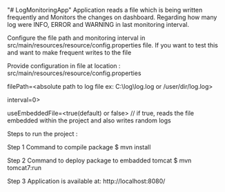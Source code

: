 "# LogMonitoringApp" Application reads a file which is being written frequently and Monitors the changes on dashboard. Regarding how many log were INFO, ERROR and WARNING in last monitoring interval.

Configure the file path and monitoring interval in src/main/resources/resource/config.properties file. If you want to test this and want to make frequent writes to the file

Provide configuration in file at location : src/main/resources/resource/config.properties


filePath=<absolute path to log file ex: C:\\log\\log.log   or /user/dir/log.log>


interval=<value>0>
  
  
useEmbeddedFile=<true(default) or false> // if true, reads the file embedded within the project and also writes random logs 
  
Steps to run the project :

Step 1
Command to compile package
$ mvn install 

Step 2
Command to deploy package to embadded tomcat
$ mvn tomcat7:run 

Step 3
Application is available at: http://localhost:8080/

